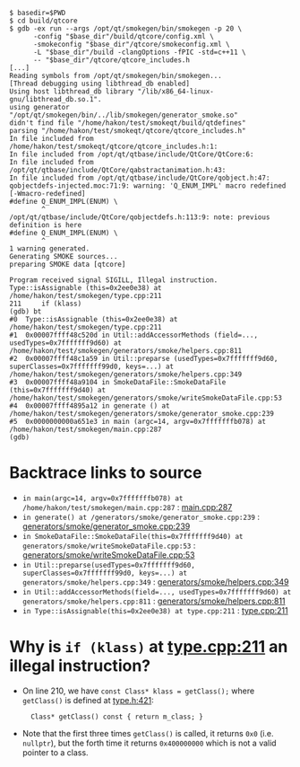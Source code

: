 ```
$ basedir=$PWD
$ cd build/qtcore
$ gdb -ex run --args /opt/qt/smokegen/bin/smokegen -p 20 \
      -config "$base_dir"/build/qtcore/config.xml \
      -smokeconfig "$base_dir"/qtcore/smokeconfig.xml \
      -L "$base_dir"/build -clangOptions -fPIC -std=c++11 \
      -- "$base_dir"/qtcore/qtcore_includes.h
[...]
Reading symbols from /opt/qt/smokegen/bin/smokegen...
[Thread debugging using libthread_db enabled]
Using host libthread_db library "/lib/x86_64-linux-gnu/libthread_db.so.1".
using generator "/opt/qt/smokegen/bin/../lib/smokegen/generator_smoke.so"
didn't find file "/home/hakon/test/smokeqt/build/qtdefines"
parsing "/home/hakon/test/smokeqt/qtcore/qtcore_includes.h"
In file included from /home/hakon/test/smokeqt/qtcore/qtcore_includes.h:1:
In file included from /opt/qt/qtbase/include/QtCore/QtCore:6:
In file included from /opt/qt/qtbase/include/QtCore/qabstractanimation.h:43:
In file included from /opt/qt/qtbase/include/QtCore/qobject.h:47:
qobjectdefs-injected.moc:71:9: warning: 'Q_ENUM_IMPL' macro redefined [-Wmacro-redefined]
#define Q_ENUM_IMPL(ENUM) \
        ^
/opt/qt/qtbase/include/QtCore/qobjectdefs.h:113:9: note: previous definition is here
#define Q_ENUM_IMPL(ENUM) \
        ^
1 warning generated.
Generating SMOKE sources...
preparing SMOKE data [qtcore]

Program received signal SIGILL, Illegal instruction.
Type::isAssignable (this=0x2ee0e38) at /home/hakon/test/smokegen/type.cpp:211
211	    if (klass)
(gdb) bt
#0  Type::isAssignable (this=0x2ee0e38) at /home/hakon/test/smokegen/type.cpp:211
#1  0x00007ffff48c520d in Util::addAccessorMethods (field=..., usedTypes=0x7fffffff9d60) at /home/hakon/test/smokegen/generators/smoke/helpers.cpp:811
#2  0x00007ffff48c1a59 in Util::preparse (usedTypes=0x7fffffff9d60, superClasses=0x7fffffff99d0, keys=...) at /home/hakon/test/smokegen/generators/smoke/helpers.cpp:349
#3  0x00007ffff48a9104 in SmokeDataFile::SmokeDataFile (this=0x7fffffff9d40) at /home/hakon/test/smokegen/generators/smoke/writeSmokeDataFile.cpp:53
#4  0x00007ffff4895a12 in generate () at /home/hakon/test/smokegen/generators/smoke/generator_smoke.cpp:239
#5  0x0000000000a651e3 in main (argc=14, argv=0x7fffffffb078) at /home/hakon/test/smokegen/main.cpp:287
(gdb)

```
# Backtrace links to source
- `in main(argc=14, argv=0x7fffffffb078) at /home/hakon/test/smokegen/main.cpp:287` :
  [main.cpp:287](https://github.com/hakonhagland/smokegen/blob/hwin32/main.cpp#L287)
- `in generate() at /generators/smoke/generator_smoke.cpp:239` :
  [generators/smoke/generator_smoke.cpp:239](https://github.com/hakonhagland/smokegen/blob/hwin32/generators/smoke/generator_smoke.cpp#L239)
- `in SmokeDataFile::SmokeDataFile(this=0x7fffffff9d40) at generators/smoke/writeSmokeDataFile.cpp:53` :
  [generators/smoke/writeSmokeDataFile.cpp:53](https://github.com/hakonhagland/smokegen/blob/hwin32/generators/smoke/writeSmokeDataFile.cpp#L53)
- `in Util::preparse(usedTypes=0x7fffffff9d60, superClasses=0x7fffffff99d0, keys=...) at generators/smoke/helpers.cpp:349` : [generators/smoke/helpers.cpp:349](https://github.com/hakonhagland/smokegen/blob/hwin32/generators/smoke/helpers.cpp#L349)
- `in Util::addAccessorMethods(field=..., usedTypes=0x7fffffff9d60) at generators/smoke/helpers.cpp:811` : [generators/smoke/helpers.cpp:811](https://github.com/hakonhagland/smokegen/blob/hwin32/generators/smoke/helpers.cpp#L811)
- `in Type::isAssignable(this=0x2ee0e38) at type.cpp:211` : [type.cpp:211](https://github.com/hakonhagland/smokegen/blob/hwin32/type.cpp#L211)

# Why is `if (klass)` at [type.cpp:211](https://github.com/hakonhagland/smokegen/blob/hwin32/type.cpp#L211) an illegal instruction?

- On line 210, we have `const Class* klass = getClass();` where `getClass()` is defined at [type.h:421](https://github.com/hakonhagland/smokegen/blob/hwin32/type.h#L421):

        Class* getClass() const { return m_class; }

- Note that the first three times `getClass()` is called, it returns `0x0` (i.e. `nullptr`), but the forth time it returns `0x400000000` which is not a valid pointer to a class.


